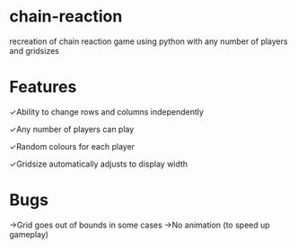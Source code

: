 # chain-reaction
recreation of chain reaction game using python with any number of players and gridsizes

# Features

✓Ability to change rows and columns independently

✓Any number of players can play

✓Random colours for each player

✓Gridsize automatically adjusts to display width

# Bugs
→Grid goes out of bounds in some cases
→No animation (to speed up gameplay)
